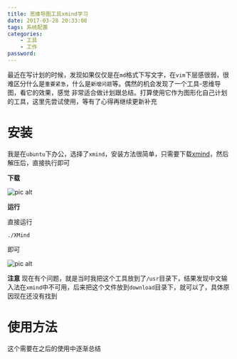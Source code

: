 ```yaml
---
title: 思维导图工具xmind学习
date: 2017-03-28 20:33:08
tags: 系统配置
categories:
    - 工具
    - 工作
password: 
---
```


最近在写计划的时候，发现如果仅仅是在`md`格式下写文字，在`vim`下层感很弱，很难区分什么是`重要紧急`，什么是`新增问题`等。偶然的机会发现了一个工具-思维导图，看它的效果，感觉
非常适合做计划跟总结。打算使用它作为图形化自己计划的工具，这里先尝试使用，等有了心得再继续更新补充

# 安装

我是在`ubuntu`下办公，选择了`xmind`，安装方法很简单，只需要下载[xmind](http://www.xmind.net/download/linux/)，然后解压后，直接执行即可

**下载**

![pic alt](https://github.com/zsl-github/blog/raw/master/source/picture/xmind_1.png)

**运行**

直接运行

```
./XMind
```
即可

![pic alt](https://github.com/zsl-github/blog/raw/master/source/picture/xmind_2.png)


**注意**
现在有个问题，就是当时我把这个工具放到了`/usr`目录下，结果发现中文输入法在`xmind`中不可用，后来把这个文件放到`download`目录下，就可以了，具体原因现在还没有找到


# 使用方法

这个需要在之后的使用中逐渐总结


